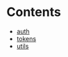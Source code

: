 

# Contents
- [auth](/src/vendor/solady/auth)
- [tokens](/src/vendor/solady/tokens)
- [utils](/src/vendor/solady/utils)
